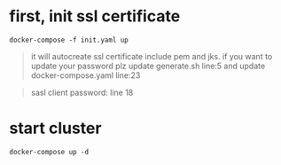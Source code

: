 # first, init ssl certificate
```
docker-compose -f init.yaml up
```
> it will autocreate ssl certificate include pem and jks.
> if you want to update your password plz update generate.sh line:5 
   and update docker-compose.yaml line:23

> sasl client password: line 18
# start cluster
```
docker-compose up -d 
```